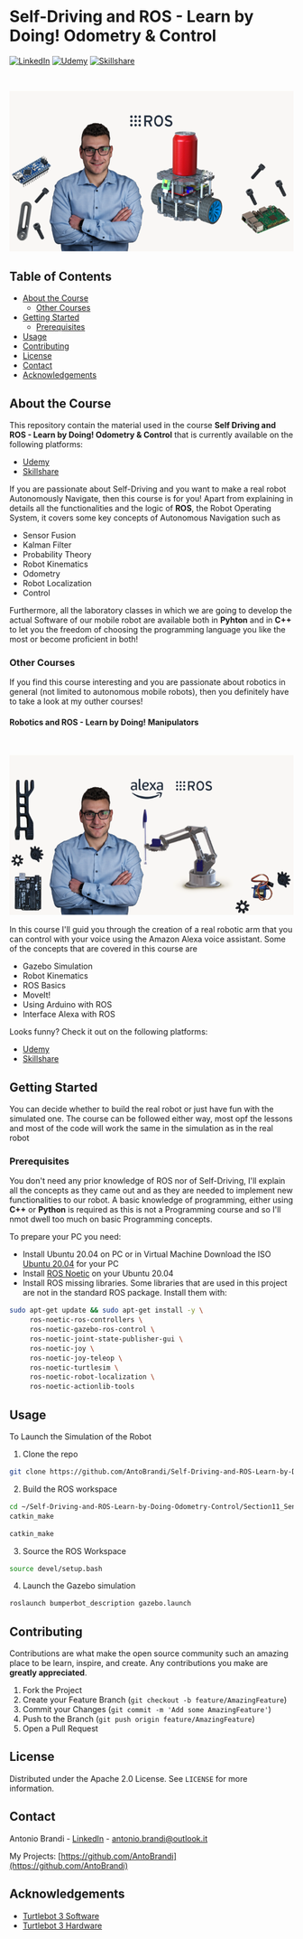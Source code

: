 # Self-Driving and ROS - Learn by Doing! Odometry & Control
[![LinkedIn][linkedin-shield]][linkedin-url]
[![Udemy][udemy-shield]][udemy-url]
[![Skillshare][skillshare-shield]][skillshare-url]

<!-- PROJECT LOGO -->
<br />
<p align="center">
   <img src="images/cover.png" alt="Cover">
</p>


## Table of Contents

* [About the Course](#about-the-course)
   * [Other Courses](#other-courses)
* [Getting Started](#getting-started)
  * [Prerequisites](#prerequisites)
* [Usage](#usage)
* [Contributing](#contributing)
* [License](#license)
* [Contact](#contact)
* [Acknowledgements](#acknowledgements)

<!-- ABOUT THE COURSE -->  
## About the Course
This repository contain the material used in the course **Self Driving and ROS - Learn by Doing! Odometry & Control** that is currently available on the following platforms:
* [Udemy](https://www.udemy.com/course/self-driving-and-ros-learn-by-doing-odometry-control/?couponCode=LEARNBYDOING)
* [Skillshare](https://skl.sh/3Jzo74f)

If you are passionate about Self-Driving and you want to make a real robot Autonomously Navigate, then this course is for you! 
Apart from explaining in details all the functionalities and the logic of **ROS**, the Robot Operating System, it covers some key concepts of Autonomous Navigation such as
* Sensor Fusion
* Kalman Filter
* Probability Theory
* Robot Kinematics
* Odometry
* Robot Localization
* Control

Furthermore, all the laboratory classes in which we are going to develop the actual Software of our mobile robot are available both in **Pyhton** and in **C++** to let you the freedom of choosing the programming language you like the most or become proficient in both!


<!-- OTHER COURSES -->
### Other Courses
If you find this course interesting and you are passionate about robotics in general (not limited to autonomous mobile robots), then you definitely have to take a look at my outher courses!

#### Robotics and ROS - Learn by Doing! Manipulators
<br />
<p align="center">
   <img src="images/cover_manipulators.png" alt="Cover Manipulators">
</p>
In this course I'll guid you through the creation of a real robotic arm that you can control with your voice using the Amazon Alexa voice assistant.
Some of the concepts that are covered in this course are

* Gazebo Simulation
* Robot Kinematics
* ROS Basics
* MoveIt!
* Using Arduino with ROS
* Interface Alexa with ROS

Looks funny? Check it out on the following platforms:
* [Udemy](https://www.udemy.com/course/robotics-and-ros-learn-by-doing-manipulators/?couponCode=LEARNBYDOING)
* [Skillshare](https://skl.sh/3UAFaXW)

<!-- GETTING STARTED -->
## Getting Started
You can decide whether to build the real robot or just have fun with the simulated one. The course can be followed either way, most opf the lessons and most of the code will work the same in the simulation as in the real robot

### Prerequisites
You don't need any prior knowledge of ROS nor of Self-Driving, I'll explain all the concepts as they came out and as they are needed to implement new functionalities to our robot.
A basic knowledge of programming, either using **C++** or **Python** is required as this is not a Programming course and so I'll nmot dwell too much on basic Programming concepts.

To prepare your PC you need:
* Install Ubuntu 20.04 on PC or in Virtual Machine
Download the ISO [Ubuntu 20.04](https://ubuntu.com/download/alternative-downloads) for your PC
* Install [ROS Noetic](http://wiki.ros.org/noetic/Installation/Ubuntu) on your Ubuntu 20.04
* Install ROS missing libraries. Some libraries that are used in this project are not in the standard ROS package. Install them with:
```sh
sudo apt-get update && sudo apt-get install -y \
     ros-noetic-ros-controllers \
     ros-noetic-gazebo-ros-control \
     ros-noetic-joint-state-publisher-gui \
     ros-noetic-joy \
     ros-noetic-joy-teleop \
     ros-noetic-turtlesim \
     ros-noetic-robot-localization \
     ros-noetic-actionlib-tools
```

<!-- USAGE -->
## Usage
To Launch the Simulation of the Robot 
1. Clone the repo
```sh
git clone https://github.com/AntoBrandi/Self-Driving-and-ROS-Learn-by-Doing-Odometry-Control.git
```
2. Build the ROS workspace
```sh
cd ~/Self-Driving-and-ROS-Learn-by-Doing-Odometry-Control/Section11_Sensor-Fusion/bumperbot_ws
catkin_make
```
```sh
catkin_make
```
3. Source the ROS Workspace
```sh
source devel/setup.bash
```
4. Launch the Gazebo simulation
```sh
roslaunch bumperbot_description gazebo.launch
```

<!-- CONTRIBUTING -->
## Contributing
Contributions are what make the open source community such an amazing place to be learn, inspire, and create. Any contributions you make are **greatly appreciated**.

1. Fork the Project
2. Create your Feature Branch (`git checkout -b feature/AmazingFeature`)
3. Commit your Changes (`git commit -m 'Add some AmazingFeature'`)
4. Push to the Branch (`git push origin feature/AmazingFeature`)
5. Open a Pull Request


<!-- LICENSE -->
## License

Distributed under the Apache 2.0 License. See `LICENSE` for more information.


<!-- CONTACT -->
## Contact

Antonio Brandi - [LinkedIn]([linkedin-url]) - antonio.brandi@outlook.it

My Projects: [https://github.com/AntoBrandi](https://github.com/AntoBrandi)


<!-- ACKNOWLEDGEMENTS -->
## Acknowledgements
* [Turtlebot 3 Software](https://github.com/ROBOTIS-GIT/turtlebot3)
* [Turtlebot 3 Hardware](https://cad.onshape.com/documents/2586c4659ef3e7078e91168b/w/14abf4cb615429a14a2732cc/e/9ae9841864e78c02c4966c5e)


<!-- MARKDOWN LINKS & IMAGES -->
[linkedin-shield]: https://img.shields.io/badge/-LinkedIn-black.svg?style=flat-square&logo=linkedin&colorB=555
[linkedin-url]: https://www.linkedin.com/in/antonio-brandi-512166bb/
[udemy-shield]: https://img.shields.io/badge/-Udemy-black.svg?style=flat-square&logo=udemy&colorB=555
[udemy-url]: https://www.udemy.com/user/antonio-brandi/
[skillshare-shield]: https://img.shields.io/badge/-Skillshare-black.svg?style=flat-square&logo=skillshare&colorB=555
[skillshare-url]: https://www.skillshare.com/en/profile/Antonio-Brandi/471799472
